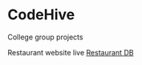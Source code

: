 # CodeHive

College group projects

Restaurant website live [Restaurant DB](http://sarfaraz.is-a.dev/CodeHive/Restaurant-DB)
